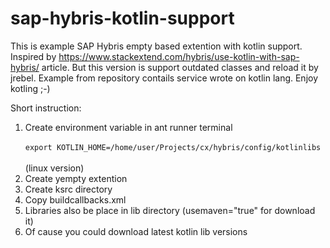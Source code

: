 # sap-hybris-kotlin-support
This is example SAP Hybris empty based extention with kotlin support. Inspired by https://www.stackextend.com/hybris/use-kotlin-with-sap-hybris/ article. But this version is support outdated classes and reload it by jrebel.
Example from repository contails service wrote on kotlin lang. Enjoy kotling ;-)

Short instruction:
1. Create environment variable in ant runner terminal
    <br/>
    <code> export KOTLIN_HOME=/home/user/Projects/cx/hybris/config/kotlinlibs </code>
    <br/>(linux version)
3. Create yempty extention
4. Create ksrc directory
5. Copy buildcallbacks.xml
6. Libraries also be place in lib directory (usemaven="true" for download it)
7. Of cause you could download latest kotlin lib versions

